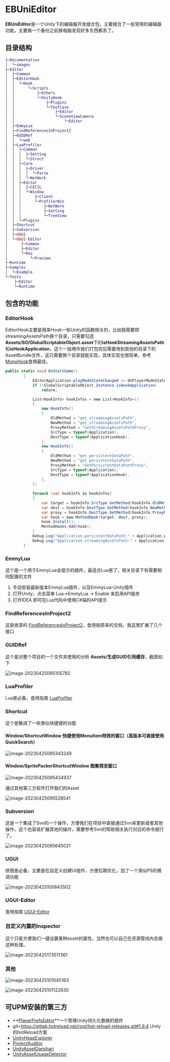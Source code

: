 

# EBUniEditor

**EBUniEditor**是一个Unity下的编辑器开发缝合包，主要缝合了一些常用的编辑器功能，主要做一个备份之前换电脑发现好多东西都丢了。

## 	

## 目录结构

```lua
├─Documentation
│  └─images
├─Editor
│  ├─Common
│  ├─EditorHook
│  │  └─Hook
│  │      └─Scripts
│  │          ├─Others
│  │          └─UnityHook
│  │              ├─Plugins
│  │              └─TestCase
│  │                  ├─Editor
│  │                  └─SceneViewCamera
│  │                      └─Editor
│  ├─EmmyLua
│  ├─FindReferencesInProject2
│  ├─GUIDRef
│  │  └─web
│  ├─LuaProfiler
│  │  ├─Common
│  │  │  ├─Setting
│  │  │  └─Struct
│  │  ├─Core
│  │  │  ├─Driver
│  │  │  │  └─Parse
│  │  │  └─NetWork
│  │  ├─Editor
│  │  │  ├─CECIL
│  │  │  └─Window
│  │  │      ├─Client
│  │  │      └─ProfilerWin
│  │  │          ├─NetWork
│  │  │          ├─Setting
│  │  │          └─TreeView
│  │  └─Plugins
│  ├─Shortcut
│  ├─Subversion
│  ├─UGUI
│  └─UGUI-Editor
│      ├─Common
│      ├─Editor
│      └─Res
│          └─Preview
├─Runtime
├─Samples
│  └─Example
└─Tests
    ├─Editor
    └─Runtime
```

## 包含的功能

### EditorHook

EditorHook主要是用来Hook一些Unity的函数相关的，比如我需要把streamingAssetsPath换个目录，只需要勾选**Assets/SO/GlobalScriptableObject.asset**下的**isHookStreamingAssetsPath**和**isHookApplication**，这个一般用作我们打包完后需要用到其他的目录下的AssetBundle文件，这只需要换个目录就能实现，具体实现也很简单，参考[MonoHook](https://github.com/Misaka-Mikoto-Tech/MonoHook)食用最佳。

```c#
public static void OnStartGame()
        {
            EditorApplication.playModeStateChanged += OnPlayerModeStateChanged;
            if (!GlobalScriptableObject.Instance.isHookApplication)
                return;

            List<HookInfo> hookInfos = new List<HookInfo>()
            {
                new HookInfo()
                {
                    OldMethod = "get_streamingAssetsPath",
                    NewMethod = "get_streamingAssetsPath",
                    ProxyMethod = "GetStreamingAssetsPathProxy",
                    SrcType = typeof(Application),
                    DestType = typeof(ApplicationHook),
                },
                new HookInfo()
                {
                    OldMethod = "get_persistentDataPath",
                    NewMethod = "get_persistentDataPath",
                    ProxyMethod = "GetPersistentDataPathProxy",
                    SrcType = typeof(Application),
                    DestType = typeof(ApplicationHook),
                },
            };
            
            foreach (var hookInfo in hookInfos)
            {
                var target = hookInfo.SrcType.GetMethod(hookInfo.OldMethod, bindingFlags);
                var dest = hookInfo.DestType.GetMethod(hookInfo.NewMethod, bindingFlags);
                var proxy = hookInfo.DestType.GetMethod(hookInfo.ProxyMethod, bindingFlags);
                var hook = new MethodHook(target, dest, proxy);
                hook.Install();
                MethodHooks.Add(hook);
            } 
            Debug.Log("Application.persistentDataPath:" + Application.persistentDataPath);
            Debug.Log("Application.streamingAssetsPath:" + Application.streamingAssetsPath);
        }
```

### EmmyLua

这个是一个用于EmmyLua全提示的插件，最适合Lua崽了，相关目录下有需要相同配置的文件

1. 手动安装最新版本EmmyLua插件，以及EmmyLua-Unity插件
2. 打开Unity，点击菜单 Lua->EmmyLua -> Enable 来启用API服务
3. 打开IDEA 即可在Lua代码中使用C#端的API提示

### FindReferencesInProject2

这是收录的 [FindReferencesInProject2](https://github.com/networm/FindReferencesInProject2)，食用按原来的文档，我这里扩展了几个接口

### GUIDRef

这个是对整个项目的一个文件夹使用的分析 **Assets/生成GUID引用缓存**，截图如下

![image-20230425095105792](Documentation/images/image-20230425095105792.png)

### LuaProfiler

Lua崽必备，食用指南 [LuaProfiler](https://github.com/leinlin/Miku-LuaProfiler)

### Shortcut

这个是集成了一些类似快捷键的功能

#### Window/ShortcutWindow 快捷使用MenuItem特效的窗口（高版本可直接使用QuickSearch）

![image-20230425095343249](Documentation/images/image-20230425095343249.png)

#### Window/SpritePackerShortcutWindow 图集预览窗口

![image-20230425095434937](Documentation/images/image-20230425095434937.png)

通过其他第三方软件打开我们的Asset

![image-20230425095528541](Documentation/images/image-20230425095528541.png)

### Subversion

这是一个集成了Svn的一个操作，方便我们在项目中直接通过Svn来更新或者其他操作，这个也容易扩展其他的操作，需要参考Svn的帮助相关执行对应的命令就行了。

![image-20230425095645021](Documentation/images/image-20230425095645021.png)

### UGUI

拼图崽必备，主要是在自定义创建UI组件，方便后期优化，加了一个类似PS的微调功能

![image-20230425100843502](Documentation/images/image-20230425100843502.png)

### UGUI-Editor

食用指南 [UGUI-Editor](https://github.com/liuhaopen/UGUI-Editor.git)

### 自定义内置的Inspector

这个只是方便我们一键设置某种asset的属性，当然也可以自己在资源管线内去做这种处理。

![image-20230425173511361](Documentation/images/image-20230425173511361.png)

### 其他

![image-20230425101045163](Documentation/images/image-20230425101045163.png)

![image-20230425101122630](Documentation/images/image-20230425101122630.png)

## 可UPM安装的第三方

- **[PlayerPrefsEditor](https://github.com/sabresaurus/PlayerPrefsEditor)**一个管理Unity持久化数据的插件
- git+https://gitlab.hotreload.net/root/hot-reload-releases.git#1.9.4 Unity的hotReload方案
- [UnityHeapExplorer](https://github.com/pschraut/UnityHeapExplorer)
- [ProjectAuditor](https://github.com/Unity-Technologies/ProjectAuditor)
- [UnityAssetDanshari](https://github.com/akof1314/UnityAssetDanshari)
- [UnityAssetUsageDetector](https://github.com/yasirkula/UnityAssetUsageDetector)

